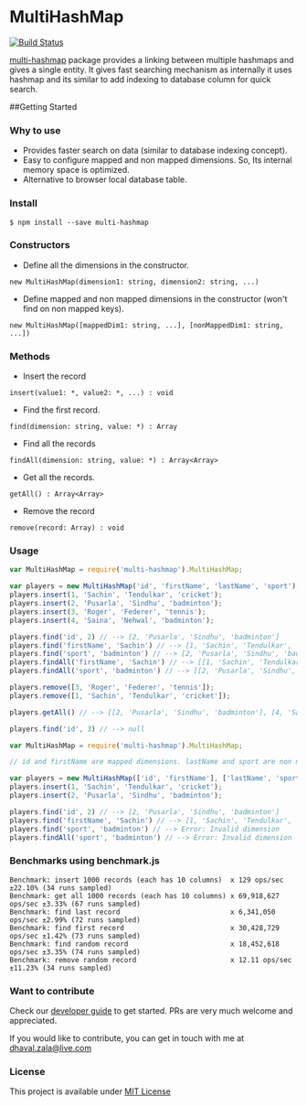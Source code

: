 # MultiHashMap

[![Build Status](https://travis-ci.org/dhavalpzala/multi-hashmap.svg?branch=master)](https://travis-ci.org/dhavalpzala/multi-hashmap)

[multi-hashmap](https://npmjs.org/package/multi-hashmap) package provides a linking between multiple hashmaps and gives a single entity. It gives fast searching mechanism as internally it uses hashmap and its similar to add indexing to database column for quick search.

##Getting Started

### Why to use

 - Provides faster search on data (similar to database indexing concept).
 - Easy to configure mapped and non mapped dimensions. So, Its internal memory space is optimized.
 - Alternative to browser local database table.

### Install

```
$ npm install --save multi-hashmap
```

### Constructors
- Define all the dimensions in the constructor.

 `new MultiHashMap(dimension1: string, dimension2: string, ...)`

- Define mapped and non mapped dimensions in the constructor (won't find on non mapped keys).

 `new MultiHashMap([mappedDim1: string, ...], [nonMappedDim1: string, ...])`

### Methods
- Insert the record

 `insert(value1: *, value2: *, ...) : void`
 
- Find the first record.

 `find(dimension: string, value: *) : Array`
 
- Find all the records

 `findAll(dimension: string, value: *) : Array<Array>`
 
- Get all the records.

 `getAll() : Array<Array>`
 
- Remove the record

 `remove(record: Array) : void`

### Usage
```js
var MultiHashMap = require('multi-hashmap').MultiHashMap;

var players = new MultiHashMap('id', 'firstName', 'lastName', 'sport');
players.insert(1, 'Sachin', 'Tendulkar', 'cricket');
players.insert(2, 'Pusarla', 'Sindhu', 'badminton');
players.insert(3, 'Roger', 'Federer', 'tennis');
players.insert(4, 'Saina', 'Nehwal', 'badminton');

players.find('id', 2) // --> [2, 'Pusarla', 'Sindhu', 'badminton']
players.find('firstName', 'Sachin') // --> [1, 'Sachin', 'Tendulkar', 'cricket']
players.find('sport', 'badminton') // --> [2, 'Pusarla', 'Sindhu', 'badminton']
players.findAll('firstName', 'Sachin') // --> [[1, 'Sachin', 'Tendulkar', 'cricket']]
players.findAll('sport', 'badminton') // --> [[2, 'Pusarla', 'Sindhu', 'badminton'], [4, 'Saina', 'Nehwal', 'badminton']]

players.remove([3, 'Roger', 'Federer', 'tennis']);
players.remove([1, 'Sachin', 'Tendulkar', 'cricket']);

players.getAll() // --> [[2, 'Pusarla', 'Sindhu', 'badminton'], [4, 'Saina', 'Nehwal', 'badminton']]

players.find('id', 3) // --> null

```

```js
var MultiHashMap = require('multi-hashmap').MultiHashMap;

// id and firstName are mapped dimensions. lastName and sport are non mapped dimensions

var players = new MultiHashMap(['id', 'firstName'], ['lastName', 'sport']);
players.insert(1, 'Sachin', 'Tendulkar', 'cricket');
players.insert(2, 'Pusarla', 'Sindhu', 'badminton');

players.find('id', 2) // --> [2, 'Pusarla', 'Sindhu', 'badminton']
players.find('firstName', 'Sachin') // --> [1, 'Sachin', 'Tendulkar', 'cricket']
players.find('sport', 'badminton') // --> Error: Invalid dimension
players.findAll('sport', 'badminton') // --> Error: Invalid dimension
```
### Benchmarks using benchmark.js
```
Benchmark: insert 1000 records (each has 10 columns)  x 129 ops/sec ±22.10% (34 runs sampled)
Benchmark: get all 1000 records (each has 10 columns) x 69,918,627 ops/sec ±3.33% (67 runs sampled)
Benchmark: find last record                           x 6,341,050 ops/sec ±2.99% (72 runs sampled)
Benchmark: find first record                          x 30,428,729 ops/sec ±1.42% (73 runs sampled)
Benchmark: find random record                         x 18,452,618 ops/sec ±3.35% (74 runs sampled)
Benchmark: remove random record                       x 12.11 ops/sec ±11.23% (34 runs sampled)
```
### Want to contribute
Check our [developer guide](DEVELOPMENT.md) to get started. PRs are very much welcome and appreciated.

If you would like to contribute, you can get in touch with me at dhaval.zala@live.com

### License

This project is available under [MIT License](LICENSE)
